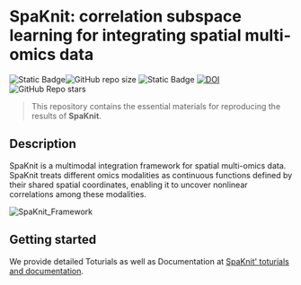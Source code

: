 # SpaKnit: correlation subspace learning for integrating spatial multi-omics data

![Static Badge](https://img.shields.io/badge/Lisence-GPL3.0-blue)![GitHub repo size](https://img.shields.io/github/repo-size/xjtu-omics/SpaKnit)
![Static Badge](https://img.shields.io/badge/3.11-green?logo=python&label=Python&labelColor=yellow)
[![DOI](https://zenodo.org/badge/DOI/10.5281/zenodo.14854748.svg)](https://doi.org/10.5281/zenodo.14854748)
![GitHub Repo stars](https://img.shields.io/github/stars/xjtu-omics/SpaKnit)

> This repository contains the essential materials for reproducing the results of **SpaKnit**.

## Description

SpaKnit is a multimodal integration framework for spatial multi-omics data. SpaKnit treats different omics modalities as continuous functions defined by their shared spatial coordinates, enabling it to uncover nonlinear correlations among these modalities.

![SpaKnit_Framework](./Sources/SpaKnit_Framework.png)

## Getting started

We provide detailed Toturials as well as  Documentation at [SpaKnit' toturials and documentation](https://spaknit-tutorial.readthedocs.io/en/latest/).
